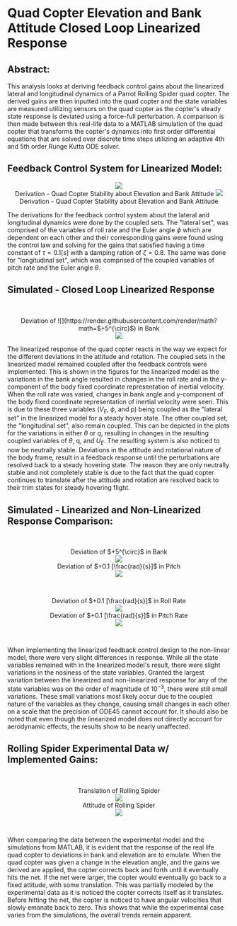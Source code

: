 
# Quad Copter Elevation and Bank Attitude Closed Loop Linearized Response

## Abstract:
This analysis looks at deriving feedback control gains about the linearized lateral and longitudinal dynamics of a Parrot Rolling Spider quad copter. The derived gains are then inputted into the quad copter and the state variables are measured utilizing sensors on the quad copter as the copter's steady state response is deviated using a force-full perturbation. A comparison is then made between this real-life data to a MATLAB simulation of the quad copter that transforms the copter's dynamics into first order differential equations that are solved over discrete time steps utilizing an adaptive 4th and 5th order Runge Kutta ODE solver.

## Feedback Control System for Linearized Model:
<p align="center">
  <img src="./Images/Deriv1.jpg" />
  <br/>
  Derivation - Quad Copter Stability about Elevation and Bank Attitude
  <img src="./Images/Deriv2.jpg" />
  <br/>
  Derivation - Quad Copter Stability about Elevation and Bank Attitude
</p>


The derivations for the feedback control system about the lateral and longitudinal dynamics were done by the coupled sets. The "lateral set", was comprised of the variables of roll rate and the Euler angle $\phi$ which are dependent on each other and their corresponding gains were found using the control law and solving for the gains that satisfied having a time constant of $\tau = 0.1 [s]$ with a damping ration of $\zeta = 0.8$. The same was done for "longitudinal set", which was comprised of the coupled variables of pitch rate and the Euler angle $\theta$.




## Simulated - Closed Loop Linearized Response
<br/>
<p align="center">
    Deviation of ![](https://render.githubusercontent.com/render/math?math=$+5^{\circ}$) in Bank
    <br/>
    <img src="./Images/LBank.jpg" />
</p>
<!-- <br/>
<p align="center">
    Deviation of $+5^{\circ}$ in Pitch
    <br/>
    <img src="./Images/LPitch.jpg" />
</p>
<br/>
<p align="center">
    Deviation of +0.1 $\frac{rad}{s}$ in Roll Rate
    <br/>
    <img src="./Images/LRollRate.jpg" />
</p>
<br/>
<p align="center">
    Deviation of $+0.1 [\frac{rad}{s}]$ in Pitch Rate
    <br/>
    <img src="./Images/LPitchRate.jpg" />
</p>
<br /> -->

The linearized response of the quad copter reacts in the way we expect for the different deviations in the attitude and rotation. The coupled sets in the linearized model remained coupled after the feedback controls were implemented. This is shown in the figures for the linearized model as the variations in the bank angle resulted in changes in the roll rate and in the y-component of the body fixed coordinate representation of inertial velocity. When the roll rate was varied, changes in bank angle and y-component of the body fixed coordinate representation of inertial velocity were seen. This is due to these three variables ($V_E$, $\phi$, and p) being coupled as the "lateral set" in the linearized model for a steady hover state. The other coupled set, the "longitudinal set", also remain coupled. This can be depicted in the plots for the variations in either $\theta$ or $q$, resulting in changes in the resulting coupled variables of $\theta$, q, and $U_E$. The resulting system is also noticed to now be neutrally stable. Deviations in the attitude and rotational nature of the body frame, result in a feedback response until the perturbations are resolved back to a steady hovering state. The reason they are only neutrally stable and not completely stable is due to the fact that the quad copter continues to translate after the attitude and rotation are resolved back to their trim states for steady hovering flight. 


## Simulated - Linearized and Non-Linearized Response Comparison:
<br/>
<p align="center">
    Deviation of $+5^{\circ}$ in Bank
    <br/> 
    <img src="./Images/BothBank.jpg" />
    <br/> 
    Deviation of $+0.1 [\frac{rad}{s}]$ in Pitch
    <br/>
    <img src="./Images/BothPitch.jpg" />
</p>
<br/>
<p align="center">
    Deviation of $+0.1 [\frac{rad}{s}]$ in Roll Rate
    <br/>
    <img src="./Images/BothRollRate.jpg" />
    <br/> 
    Deviation of $+0.1 [\frac{rad}{s}]$ in Pitch Rate
    <br/>
    <img src="./Images/BothPitchRate.jpg" />
</p>
<br />

When implementing the linearized feedback control design to the non-linear model, there were very slight differences in response. While all the state variables remained with in the linearized model's result, there were slight variations in the nosiness of the state variables. Granted the largest variation between the linearized and non-linearized response  for any of the state variables was on the order of magnitude of $10^{-3}$, there were still small variations. These small variations most likely occur due to the coupled nature of the variables as they change, causing small changes in each other on a scale that the precision of ODE45 cannot account for. It should also be noted that even though the linearized model does not directly account for aerodynamic effects, the results show to be nearly unaffected. 

## Rolling Spider Experimental Data w/ Implemented Gains:
<br/>
<p align="center">
    Translation of Rolling Spider
    <br/> 
    <img src="./Images/DroneDataTranslation.jpg" />
    <br/>
    Attitude of Rolling Spider
    <br/>
    <img src="./Images/DroneDataAttittude.jpg" />
</p>
<br />

When comparing the data between the experimental model and the simulations from MATLAB, it is evident that the response of the real life quad copter to deviations in bank and elevation are to emulate. When the quad copter was given a change in the elevation angle, and the gains we derived are applied, the copter corrects back and forth until it eventually hits the net. If the net were larger, the copter would eventually go back to a fixed attitude, with some translation. This was partially modeled by the experimental data as it is noticed the copter corrects itself as it translates. Before hitting the net, the copter is noticed to have angular velocities that slowly emanate back to zero. This shows that while the experimental case varies from the simulations, the overall trends remain apparent. 
